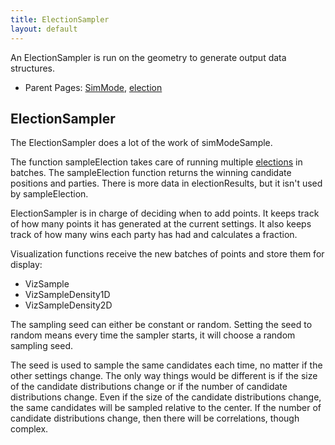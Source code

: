 ```yaml
---
title: ElectionSampler
layout: default
---
```


An ElectionSampler is run on the geometry to generate output data structures.

- Parent Pages: [SimMode](simMode.md), [election](election.md)

## ElectionSampler

The ElectionSampler does a lot of the work of simModeSample.

The function sampleElection takes care of running multiple [elections](election.md) in batches. The sampleElection function returns the winning candidate positions and parties. There is more data in electionResults, but it isn't used by sampleElection.

ElectionSampler is in charge of deciding when to add points. It keeps track of how many points it has generated at the current settings. It also keeps track of how many wins each party has had and calculates a fraction.

Visualization functions receive the new batches of points and store them for display:

* VizSample
* VizSampleDensity1D
* VizSampleDensity2D

The sampling seed can either be constant or random. Setting the seed to random means every time the sampler starts, it will choose a random sampling seed. 

The seed is used to sample the same candidates each time, no matter if the other settings change. The only way things would be different is if the size of the candidate distributions change or if the number of candidate distributions change. Even if the size of the candidate distributions change, the same candidates will be sampled relative to the center. If the number of candidate distributions change, then there will be correlations, though complex.



